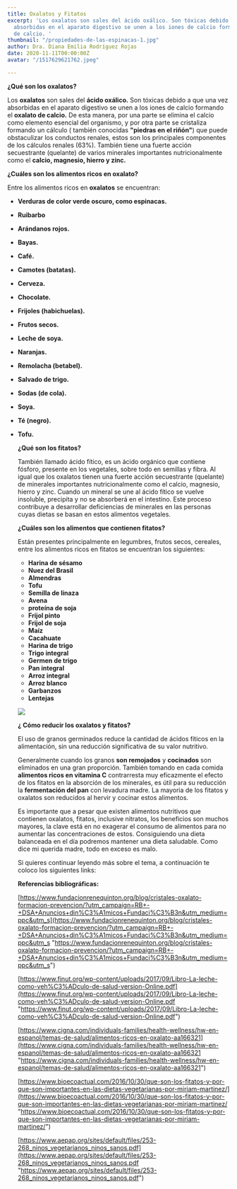 ```yaml
---
title: Oxalatos y Fitatos
excerpt: 'Los oxalatos son sales del ácido oxálico. Son tóxicas debido a que una vez
  absorbidas en el aparato digestivo se unen a los iones de calcio formando el oxalato
  de calcio. '
thumbnail: "/propiedades-de-las-espinacas-1.jpg"
author: Dra. Diana Emilia Rodríguez Rojas
date: 2020-11-11T00:00:00Z
avatar: "/1517629621762.jpeg"

---
```

**¿Qué son los oxalatos?**

Los **oxalatos** son sales del **ácido oxálico.** Son tóxicas debido a que una vez absorbidas en el aparato digestivo se unen a los iones de calcio formando el **oxalato de calcio.** De esta manera, por una parte se elimina el calcio como elemento esencial del organismo, y por otra parte se cristaliza formando un cálculo ( también conocidas **"piedras en el riñón"**) que puede obstaculizar los conductos renales, estos son los principales componentes de los cálculos renales (63%). También tiene una fuerte acción secuestrante (quelante) de varios minerales importantes nutricionalmente como el **calcio, magnesio, hierro y zinc.**

**¿Cuáles son los alimentos ricos en oxalato?**

Entre los alimentos ricos en **oxalatos** se encuentran:

* **Verduras de color verde oscuro, como espinacas.**
* **Ruibarbo**
* **Arándanos rojos.**
* **Bayas.**
* **Café.**
* **Camotes (batatas).**
* **Cerveza.**
* **Chocolate.**
* **Frijoles (habichuelas).**
* **Frutos secos.**
* **Leche de soya.**
* **Naranjas.**
* **Remolacha (betabel).**
* **Salvado de trigo.**
* **Sodas (de cola).**
* **Soya.**
* **Té (negro).**
* **Tofu.**

  **¿Qué son los fitatos?**

  También llamado ácido fítico, es un ácido orgánico que contiene fósforo, presente en los vegetales, sobre todo en semillas y fibra. Al igual que los oxalatos tienen una fuerte acción secuestrante (quelante) de minerales importantes nutricionalmente como el calcio, magnesio, hierro y zinc. Cuando un mineral se une al ácido fítico se vuelve insoluble, precipita y no se absorberá en el intestino. Este proceso contribuye a desarrollar deficiencias de minerales en las personas cuyas dietas se basan en estos alimentos vegetales.

  **¿Cuáles son los alimentos que contienen fitatos?**

  Están presentes principalmente en legumbres, frutos secos, cereales, entre los alimentos ricos en fitatos se encuentran los siguientes:
  * **Harina de sésamo**
  * **Nuez del Brasil**
  * **Almendras**
  * **Tofu**
  * **Semilla de linaza**
  * **Avena**
  * **proteína de soja**
  * **Frijol pinto**
  * **Frijol de soja**
  * **Maíz**
  * **Cacahuate**
  * **Harina de trigo**
  * **Trigo integral**
  * **Germen de trigo**
  * **Pan integral**
  * **Arroz integral**
  * **Arroz blanco**
  * **Garbanzos**
  * **Lentejas**

  ![](/recetas-de-legumbres-y-cereales_1_780x462-1.jpg)

  **¿ Cómo reducir los oxalatos y fitatos?**

  El uso de granos germinados reduce la cantidad de ácidos fíticos en la alimentación, sin una reducción significativa de su valor nutritivo.

  Generalmente cuando los granos **son remojados** y **cocinados** son eliminados en una gran proporción. También tomando en cada comida **alimentos ricos en vitamina C** contrarresta muy eficazmente el efecto de los fitatos en la absorción de los minerales, es útil para su reducción la **fermentación del pan** con levadura madre. La mayoria de los fitatos y oxalatos son reducidos al hervir y cocinar estos alimentos.

  Es importante que a pesar que existen alimentos nutritivos que contienen oxalatos, fitatos, inclusive nitratos, los beneficios son muchos mayores, la clave está en no exagerar el consumo de alimentos para no aumentar las concentraciones de estos. Consiguiendo una dieta balanceada en el día podremos mantener una dieta saludable. Como dice mi querida madre, todo en exceso es malo.

  Si quieres continuar leyendo más sobre el tema, a continuación te coloco los siguientes links:

  **Referencias bibliográficas:**

  [https://www.fundacionrenequinton.org/blog/cristales-oxalato-formacion-prevencion/?utm_campaign=RB+-+DSA+Anuncios+din%C3%A1micos+Fundaci%C3%B3n&utm_medium=ppc&utm_s](https://www.fundacionrenequinton.org/blog/cristales-oxalato-formacion-prevencion/?utm_campaign=RB+-+DSA+Anuncios+din%C3%A1micos+Fundaci%C3%B3n&utm_medium=ppc&utm_s "https://www.fundacionrenequinton.org/blog/cristales-oxalato-formacion-prevencion/?utm_campaign=RB+-+DSA+Anuncios+din%C3%A1micos+Fundaci%C3%B3n&utm_medium=ppc&utm_s")

  [https://www.finut.org/wp-content/uploads/2017/09/Libro-La-leche-como-veh%C3%ADculo-de-salud-version-Online.pdf](https://www.finut.org/wp-content/uploads/2017/09/Libro-La-leche-como-veh%C3%ADculo-de-salud-version-Online.pdf "https://www.finut.org/wp-content/uploads/2017/09/Libro-La-leche-como-veh%C3%ADculo-de-salud-version-Online.pdf")

  [https://www.cigna.com/individuals-families/health-wellness/hw-en-espanol/temas-de-salud/alimentos-ricos-en-oxalato-aa166321](https://www.cigna.com/individuals-families/health-wellness/hw-en-espanol/temas-de-salud/alimentos-ricos-en-oxalato-aa166321 "https://www.cigna.com/individuals-families/health-wellness/hw-en-espanol/temas-de-salud/alimentos-ricos-en-oxalato-aa166321")

  [https://www.bioecoactual.com/2016/10/30/que-son-los-fitatos-y-por-que-son-importantes-en-las-dietas-vegetarianas-por-miriam-martinez/](https://www.bioecoactual.com/2016/10/30/que-son-los-fitatos-y-por-que-son-importantes-en-las-dietas-vegetarianas-por-miriam-martinez/ "https://www.bioecoactual.com/2016/10/30/que-son-los-fitatos-y-por-que-son-importantes-en-las-dietas-vegetarianas-por-miriam-martinez/")

  [https://www.aepap.org/sites/default/files/253-268_ninos_vegetarianos_ninos_sanos.pdf](https://www.aepap.org/sites/default/files/253-268_ninos_vegetarianos_ninos_sanos.pdf "https://www.aepap.org/sites/default/files/253-268_ninos_vegetarianos_ninos_sanos.pdf")